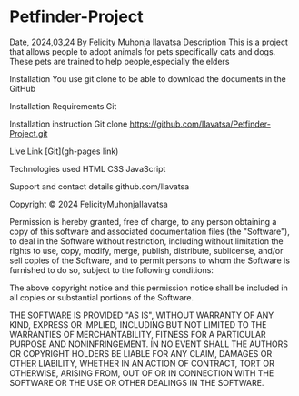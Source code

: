 # Petfinder-Project
Date, 2024,03,24
By Felicity Muhonja Ilavatsa
Description
This is a project that allows people to adopt animals for pets specifically cats and dogs. These pets are trained to help people,especially the elders

Installation
You use git clone to be able to download the documents in the GitHub

Installation Requirements
Git

Installation instruction
Git clone https://github.com/Ilavatsa/Petfinder-Project.git

Live Link
[Git](gh-pages link)

Technologies used
HTML
CSS
JavaScript

Support and contact details
github.com/Ilavatsa

Copyright © 2024 FelicityMuhonjaIlavatsa

Permission is hereby granted, free of charge, to any person obtaining a copy of this software and associated documentation files (the "Software"), to deal in the Software without restriction, including without limitation the rights to use, copy, modify, merge, publish, distribute, sublicense, and/or sell copies of the Software, and to permit persons to whom the Software is furnished to do so, subject to the following conditions:

The above copyright notice and this permission notice shall be included in all copies or substantial portions of the Software.

THE SOFTWARE IS PROVIDED "AS IS", WITHOUT WARRANTY OF ANY KIND, EXPRESS OR IMPLIED, INCLUDING BUT NOT LIMITED TO THE WARRANTIES OF MERCHANTABILITY, FITNESS FOR A PARTICULAR PURPOSE AND NONINFRINGEMENT. IN NO EVENT SHALL THE AUTHORS OR COPYRIGHT HOLDERS BE LIABLE FOR ANY CLAIM, DAMAGES OR OTHER LIABILITY, WHETHER IN AN ACTION OF CONTRACT, TORT OR OTHERWISE, ARISING FROM, OUT OF OR IN CONNECTION WITH THE SOFTWARE OR THE USE OR OTHER DEALINGS IN THE SOFTWARE.